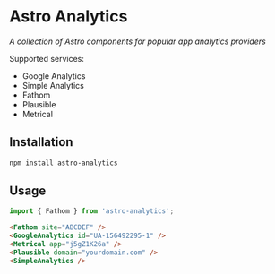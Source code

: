 # Astro Analytics

_A collection of Astro components for popular app analytics providers_

Supported services:
* Google Analytics
* Simple Analytics
* Fathom
* Plausible
* Metrical

## Installation

```bash
npm install astro-analytics
```

## Usage

```js
import { Fathom } from 'astro-analytics';
```

```html
<Fathom site="ABCDEF" />
<GoogleAnalytics id="UA-156492295-1" />
<Metrical app="j5gZ1K26a" />
<Plausible domain="yourdomain.com" />
<SimpleAnalytics />
```
